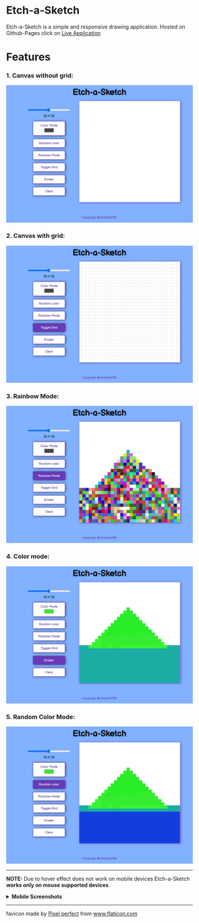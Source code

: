 # Etch-a-Sketch

Etch-a-Sketch is a simple and responsive drawing application.
Hosted on Github-Pages click on [Live Application](https://chetan6780.github.io/Etch-a-Sketch/)

# Features

### 1. Canvas without grid:

![With no Grid](images/noGrid.png)

### 2. Canvas with grid:

![With Grid](images/grid.png)

### 3. Rainbow Mode:

![Rainbow Mode](images/rainbow.png)

### 4. Color mode:

![Color mode](images/colorMode.png)

### 5. Random Color Mode:

![Random Color Mode](images/randomColor.png)

---

**NOTE:** Due to hover effect does not work on mobile devices Etch-a-Sketch **works only on mouse supported devices**.

<details>
    <summary><b> Mobile Screenshots</b></summary>
    <div style="display: flex; justify-content: space-between; align-items: center;">
        <img src="images/mobileNoG.png" alt="mobile no grid" style="width: 40%;">
        <img src="images/mobileG.png" alt="mobile grid" style="width: 40%;">
    </div>
</details>

---

<div>favicon made by <a href="https://www.flaticon.com/authors/pixel-perfect" title="Pixel perfect">Pixel perfect</a> from <a href="https://www.flaticon.com/" title="Flaticon">www.flaticon.com</a></div>
